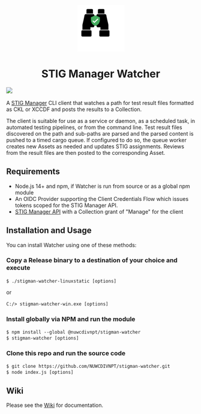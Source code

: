 <p align="center">
  <img width="125" src="https://raw.githubusercontent.com/NUWCDIVNPT/stigman-watcher/main/icon.svg">
</p>
<h1 align="center"> STIG Manager Watcher </h1>

<a href="https://www.npmjs.com/package/@nuwcdivnpt/stigman-watcher"><img src="https://img.shields.io/npm/v/@nuwcdivnpt/stigman-watcher"></a>

A [STIG Manager](https://github.com/nuwcdivnpt/stig-manager) CLI client that watches a path for test result files formatted as CKL or XCCDF and posts the results to a Collection.

The client is suitable for use as a service or daemon, as a scheduled task, in automated testing pipelines, or from the command line. Test result files discovered on the path and sub-paths are parsed and the parsed content is pushed to a timed cargo queue. If configured to do so, the queue worker creates new Assets as needed and updates STIG assignments. Reviews from the result files are then posted to the corresponding Asset.

## Requirements
- Node.js 14+ and npm, if Watcher is run from source or as a global npm module
- An OIDC Provider supporting the Client Credentials Flow which issues tokens scoped for the STIG Manager API.
- [STIG Manager API](https://github.com/nuwcdivnpt/stig-manager) with a Collection grant of "Manage" for the client

## Installation and Usage

You can install Watcher using one of these methods:

### Copy a Release binary to a destination of your choice and execute
```
$ ./stigman-watcher-linuxstatic [options]
```
or
```
C:/> stigman-watcher-win.exe [options]
``` 
### Install globally via NPM and run the module 
```
$ npm install --global @nuwcdivnpt/stigman-watcher
$ stigman-watcher [options]
```

### Clone this repo and run the source code
```
$ git clone https://github.com/NUWCDIVNPT/stigman-watcher.git
$ node index.js [options]
```

## Wiki

Please see the [Wiki](https://github.com/nuwcdivnpt/stigman-watcher/wiki) for documentation.
